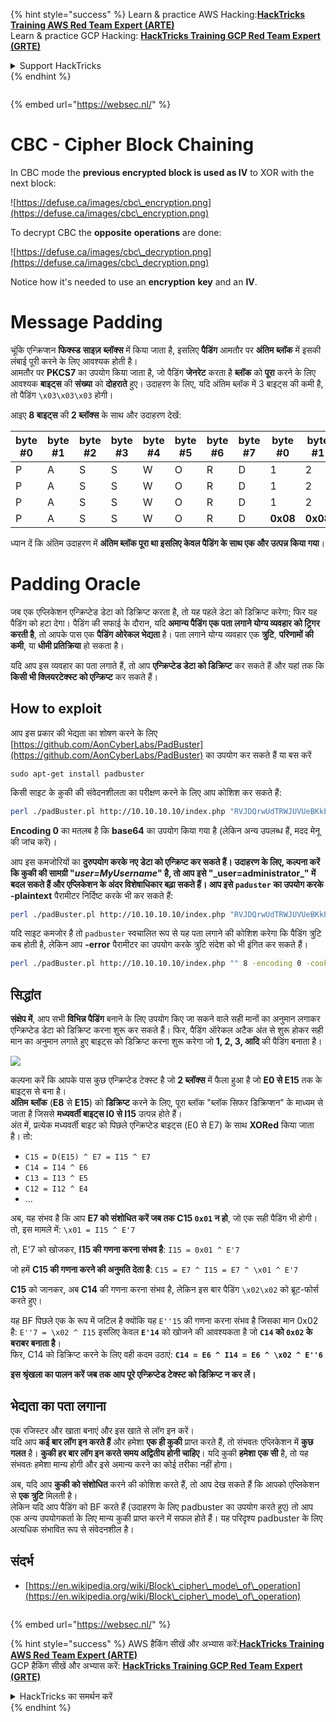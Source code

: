 {% hint style="success" %}
Learn & practice AWS Hacking:<img src="/.gitbook/assets/arte.png" alt="" data-size="line">[**HackTricks Training AWS Red Team Expert (ARTE)**](https://training.hacktricks.xyz/courses/arte)<img src="/.gitbook/assets/arte.png" alt="" data-size="line">\
Learn & practice GCP Hacking: <img src="/.gitbook/assets/grte.png" alt="" data-size="line">[**HackTricks Training GCP Red Team Expert (GRTE)**<img src="/.gitbook/assets/grte.png" alt="" data-size="line">](https://training.hacktricks.xyz/courses/grte)

<details>

<summary>Support HackTricks</summary>

* Check the [**subscription plans**](https://github.com/sponsors/carlospolop)!
* **Join the** 💬 [**Discord group**](https://discord.gg/hRep4RUj7f) or the [**telegram group**](https://t.me/peass) or **follow** us on **Twitter** 🐦 [**@hacktricks\_live**](https://twitter.com/hacktricks\_live)**.**
* **Share hacking tricks by submitting PRs to the** [**HackTricks**](https://github.com/carlospolop/hacktricks) and [**HackTricks Cloud**](https://github.com/carlospolop/hacktricks-cloud) github repos.

</details>
{% endhint %}

<figure><img src="/..https:/pentest.eu/RENDER_WebSec_10fps_21sec_9MB_29042024.gif" alt=""><figcaption></figcaption></figure>

{% embed url="https://websec.nl/" %}


# CBC - Cipher Block Chaining

In CBC mode the **previous encrypted block is used as IV** to XOR with the next block:

![https://defuse.ca/images/cbc\_encryption.png](https://defuse.ca/images/cbc\_encryption.png)

To decrypt CBC the **opposite** **operations** are done:

![https://defuse.ca/images/cbc\_decryption.png](https://defuse.ca/images/cbc\_decryption.png)

Notice how it's needed to use an **encryption** **key** and an **IV**.

# Message Padding

चूंकि एन्क्रिप्शन **फिक्स्ड** **साइज़** **ब्लॉक्स** में किया जाता है, इसलिए **पैडिंग** आमतौर पर **अंतिम** **ब्लॉक** में इसकी लंबाई पूरी करने के लिए आवश्यक होती है।\
आमतौर पर **PKCS7** का उपयोग किया जाता है, जो पैडिंग **जेनरेट** करता है **ब्लॉक** को **पूरा** करने के लिए आवश्यक **बाइट्स** की **संख्या** को **दोहराते** हुए। उदाहरण के लिए, यदि अंतिम ब्लॉक में 3 बाइट्स की कमी है, तो पैडिंग `\x03\x03\x03` होगी।

आइए **8 बाइट्स** की **2 ब्लॉक्स** के साथ और उदाहरण देखें:

| byte #0 | byte #1 | byte #2 | byte #3 | byte #4 | byte #5 | byte #6 | byte #7 | byte #0  | byte #1  | byte #2  | byte #3  | byte #4  | byte #5  | byte #6  | byte #7  |
| ------- | ------- | ------- | ------- | ------- | ------- | ------- | ------- | -------- | -------- | -------- | -------- | -------- | -------- | -------- | -------- |
| P       | A       | S       | S       | W       | O       | R       | D       | 1        | 2        | 3        | 4        | 5        | 6        | **0x02** | **0x02** |
| P       | A       | S       | S       | W       | O       | R       | D       | 1        | 2        | 3        | 4        | 5        | **0x03** | **0x03** | **0x03** |
| P       | A       | S       | S       | W       | O       | R       | D       | 1        | 2        | 3        | **0x05** | **0x05** | **0x05** | **0x05** | **0x05** |
| P       | A       | S       | S       | W       | O       | R       | D       | **0x08** | **0x08** | **0x08** | **0x08** | **0x08** | **0x08** | **0x08** | **0x08** |

ध्यान दें कि अंतिम उदाहरण में **अंतिम ब्लॉक पूरा था इसलिए केवल पैडिंग के साथ एक और उत्पन्न किया गया**।

# Padding Oracle

जब एक एप्लिकेशन एन्क्रिप्टेड डेटा को डिक्रिप्ट करता है, तो यह पहले डेटा को डिक्रिप्ट करेगा; फिर यह पैडिंग को हटा देगा। पैडिंग की सफाई के दौरान, यदि **अमान्य पैडिंग एक पता लगाने योग्य व्यवहार को ट्रिगर करती है**, तो आपके पास एक **पैडिंग ओरेकल भेद्यता** है। पता लगाने योग्य व्यवहार एक **त्रुटि**, **परिणामों की कमी**, या **धीमी प्रतिक्रिया** हो सकता है।

यदि आप इस व्यवहार का पता लगाते हैं, तो आप **एन्क्रिप्टेड डेटा को डिक्रिप्ट** कर सकते हैं और यहां तक कि **किसी भी क्लियरटेक्स्ट को एन्क्रिप्ट** कर सकते हैं।

## How to exploit

आप इस प्रकार की भेद्यता का शोषण करने के लिए [https://github.com/AonCyberLabs/PadBuster](https://github.com/AonCyberLabs/PadBuster) का उपयोग कर सकते हैं या बस करें
```
sudo apt-get install padbuster
```
किसी साइट के कुकी की संवेदनशीलता का परीक्षण करने के लिए आप कोशिश कर सकते हैं:
```bash
perl ./padBuster.pl http://10.10.10.10/index.php "RVJDQrwUdTRWJUVUeBKkEA==" 8 -encoding 0 -cookies "login=RVJDQrwUdTRWJUVUeBKkEA=="
```
**Encoding 0** का मतलब है कि **base64** का उपयोग किया गया है (लेकिन अन्य उपलब्ध हैं, मदद मेनू की जांच करें)।

आप इस कमजोरियों का **दुरुपयोग करके नए डेटा को एन्क्रिप्ट कर सकते हैं। उदाहरण के लिए, कल्पना करें कि कुकी की सामग्री "**_**user=MyUsername**_**" है, तो आप इसे "\_user=administrator\_" में बदल सकते हैं और एप्लिकेशन के अंदर विशेषाधिकार बढ़ा सकते हैं। आप इसे `paduster` का उपयोग करके -plaintext** पैरामीटर निर्दिष्ट करके भी कर सकते हैं:
```bash
perl ./padBuster.pl http://10.10.10.10/index.php "RVJDQrwUdTRWJUVUeBKkEA==" 8 -encoding 0 -cookies "login=RVJDQrwUdTRWJUVUeBKkEA==" -plaintext "user=administrator"
```
यदि साइट कमजोर है तो `padbuster` स्वचालित रूप से यह पता लगाने की कोशिश करेगा कि पैडिंग त्रुटि कब होती है, लेकिन आप **-error** पैरामीटर का उपयोग करके त्रुटि संदेश को भी इंगित कर सकते हैं।
```bash
perl ./padBuster.pl http://10.10.10.10/index.php "" 8 -encoding 0 -cookies "hcon=RVJDQrwUdTRWJUVUeBKkEA==" -error "Invalid padding"
```
## सिद्धांत

**संक्षेप में**, आप सभी **विभिन्न पैडिंग** बनाने के लिए उपयोग किए जा सकने वाले सही मानों का अनुमान लगाकर एन्क्रिप्टेड डेटा को डिक्रिप्ट करना शुरू कर सकते हैं। फिर, पैडिंग ऑरेकल अटैक अंत से शुरू होकर सही मान का अनुमान लगाते हुए बाइट्स को डिक्रिप्ट करना शुरू करेगा जो **1, 2, 3, आदि** की पैडिंग बनाता है।

![](<../.gitbook/assets/image (629) (1) (1).png>)

कल्पना करें कि आपके पास कुछ एन्क्रिप्टेड टेक्स्ट है जो **2 ब्लॉक्स** में फैला हुआ है जो **E0 से E15** तक के बाइट्स से बना है।\
**अंतिम** **ब्लॉक** (**E8** से **E15**) को **डिक्रिप्ट** करने के लिए, पूरा ब्लॉक "ब्लॉक सिफर डिक्रिप्शन" के माध्यम से जाता है जिससे **मध्यवर्ती बाइट्स I0 से I15** उत्पन्न होते हैं।\
अंत में, प्रत्येक मध्यवर्ती बाइट को पिछले एन्क्रिप्टेड बाइट्स (E0 से E7) के साथ **XORed** किया जाता है। तो:

* `C15 = D(E15) ^ E7 = I15 ^ E7`
* `C14 = I14 ^ E6`
* `C13 = I13 ^ E5`
* `C12 = I12 ^ E4`
* ...

अब, यह संभव है कि आप **E7 को संशोधित करें जब तक C15 `0x01` न हो**, जो एक सही पैडिंग भी होगी। तो, इस मामले में: `\x01 = I15 ^ E'7`

तो, E'7 को खोजकर, **I15 की गणना करना संभव है**: `I15 = 0x01 ^ E'7`

जो हमें **C15 की गणना करने की अनुमति देता है**: `C15 = E7 ^ I15 = E7 ^ \x01 ^ E'7`

**C15** को जानकर, अब **C14** की गणना करना संभव है, लेकिन इस बार पैडिंग `\x02\x02` को ब्रूट-फोर्स करते हुए।

यह BF पिछले एक के रूप में जटिल है क्योंकि यह `E''15` की गणना करना संभव है जिसका मान 0x02 है: `E''7 = \x02 ^ I15` इसलिए केवल **`E'14`** को खोजने की आवश्यकता है जो **`C14` को `0x02` के बराबर बनाता है**।\
फिर, C14 को डिक्रिप्ट करने के लिए वही कदम उठाएं: **`C14 = E6 ^ I14 = E6 ^ \x02 ^ E''6`**

**इस श्रृंखला का पालन करें जब तक आप पूरे एन्क्रिप्टेड टेक्स्ट को डिक्रिप्ट न कर लें।**

## भेद्यता का पता लगाना

एक रजिस्टर और खाता बनाएं और इस खाते से लॉग इन करें।\
यदि आप **कई बार लॉग इन करते हैं** और हमेशा **एक ही कुकी** प्राप्त करते हैं, तो संभवतः एप्लिकेशन में **कुछ** **गलत** है। **कुकी हर बार लॉग इन करते समय अद्वितीय होनी चाहिए**। यदि कुकी **हमेशा** **एक सी** है, तो यह संभवतः हमेशा मान्य होगी और इसे अमान्य करने का कोई तरीका नहीं होगा।

अब, यदि आप **कुकी को संशोधित** करने की कोशिश करते हैं, तो आप देख सकते हैं कि आपको एप्लिकेशन से **एक त्रुटि** मिलती है।\
लेकिन यदि आप पैडिंग को BF करते हैं (उदाहरण के लिए padbuster का उपयोग करते हुए) तो आप एक अन्य उपयोगकर्ता के लिए मान्य कुकी प्राप्त करने में सफल होते हैं। यह परिदृश्य padbuster के लिए अत्यधिक संभावित रूप से संवेदनशील है।

## संदर्भ

* [https://en.wikipedia.org/wiki/Block\_cipher\_mode\_of\_operation](https://en.wikipedia.org/wiki/Block\_cipher\_mode\_of\_operation)


<figure><img src="/..https:/pentest.eu/RENDER_WebSec_10fps_21sec_9MB_29042024.gif" alt=""><figcaption></figcaption></figure>

{% embed url="https://websec.nl/" %}

{% hint style="success" %}
AWS हैकिंग सीखें और अभ्यास करें:<img src="/.gitbook/assets/arte.png" alt="" data-size="line">[**HackTricks Training AWS Red Team Expert (ARTE)**](https://training.hacktricks.xyz/courses/arte)<img src="/.gitbook/assets/arte.png" alt="" data-size="line">\
GCP हैकिंग सीखें और अभ्यास करें: <img src="/.gitbook/assets/grte.png" alt="" data-size="line">[**HackTricks Training GCP Red Team Expert (GRTE)**<img src="/.gitbook/assets/grte.png" alt="" data-size="line">](https://training.hacktricks.xyz/courses/grte)

<details>

<summary>HackTricks का समर्थन करें</summary>

* [**सदस्यता योजनाओं**](https://github.com/sponsors/carlospolop) की जांच करें!
* **💬 [**Discord समूह**](https://discord.gg/hRep4RUj7f) या [**टेलीग्राम समूह**](https://t.me/peass) में शामिल हों या **Twitter** पर हमें **फॉलो करें** 🐦 [**@hacktricks\_live**](https://twitter.com/hacktricks\_live)**.**
* **हैकिंग ट्रिक्स साझा करें और** [**HackTricks**](https://github.com/carlospolop/hacktricks) और [**HackTricks Cloud**](https://github.com/carlospolop/hacktricks-cloud) गिटहब रिपोजिटरी में PR सबमिट करें।

</details>
{% endhint %}
